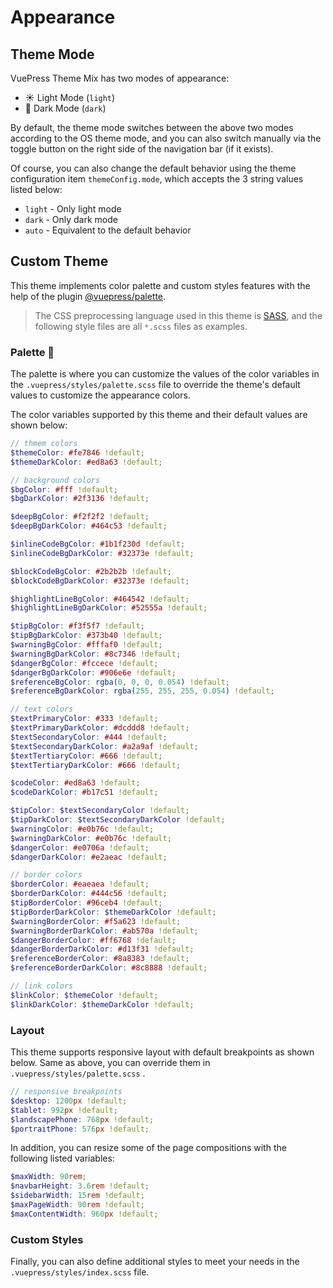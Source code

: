 # Appearance

## Theme Mode

VuePress Theme Mix has two modes of appearance:

- :sunny: Light Mode (`light`)
- :first_quarter_moon_with_face: Dark Mode (`dark`)

By default, the theme mode switches between the above two modes according to the OS theme mode, and you can also switch manually via the toggle button on the right side of the navigation bar (if it exists).

Of course, you can also change the default behavior using the theme configuration item `themeConfig.mode`, which accepts the 3 string values listed below:

- `light` - Only light mode
- `dark` - Only dark mode
- `auto` - Equivalent to the default behavior

## Custom Theme

This theme implements color palette and custom styles features with the help of the plugin [@vuepress/palette](https://v2.vuepress.vuejs.org/reference/plugin/palette.html).

> The CSS preprocessing language used in this theme is [SASS](https://sass-lang.com/), and the following style files are all `*.scss` files as examples.

### Palette 🎨

The palette is where you can customize the values of the color variables in the `.vuepress/styles/palette.scss` file to override the theme's default values to customize the appearance colors.

The color variables supported by this theme and their default values are shown below:

```scss
// thmem colors
$themeColor: #fe7846 !default;
$themeDarkColor: #ed8a63 !default;

// background colors
$bgColor: #fff !default;
$bgDarkColor: #2f3136 !default;

$deepBgColor: #f2f2f2 !default;
$deepBgDarkColor: #464c53 !default;

$inlineCodeBgColor: #1b1f230d !default;
$inlineCodeBgDarkColor: #32373e !default;

$blockCodeBgColor: #2b2b2b !default;
$blockCodeBgDarkColor: #32373e !default;

$highlightLineBgColor: #464542 !default;
$highlightLineBgDarkColor: #52555a !default;

$tipBgColor: #f3f5f7 !default;
$tipBgDarkColor: #373b40 !default;
$warningBgColor: #fffaf0 !default;
$warningBgDarkColor: #8c7346 !default;
$dangerBgColor: #fccece !default;
$dangerBgDarkColor: #906e6e !default;
$referenceBgColor: rgba(0, 0, 0, 0.054) !default;
$referenceBgDarkColor: rgba(255, 255, 255, 0.054) !default;

// text colors
$textPrimaryColor: #333 !default;
$textPrimaryDarkColor: #dcddd8 !default;
$textSecondaryColor: #444 !default;
$textSecondaryDarkColor: #a2a9af !default;
$textTertiaryColor: #666 !default;
$textTertiaryDarkColor: #666 !default;

$codeColor: #ed8a63 !default;
$codeDarkColor: #b17c51 !default;

$tipColor: $textSecondaryColor !default;
$tipDarkColor: $textSecondaryDarkColor !default;
$warningColor: #e0b76c !default;
$warningDarkColor: #e0b76c !default;
$dangerColor: #e0706a !default;
$dangerDarkColor: #e2aeac !default;

// border colors
$borderColor: #eaeaea !default;
$borderDarkColor: #444c56 !default;
$tipBorderColor: #96ceb4 !default;
$tipBorderDarkColor: $themeDarkColor !default;
$warningBorderColor: #f5a623 !default;
$warningBorderDarkColor: #ab570a !default;
$dangerBorderColor: #ff6768 !default;
$dangerBorderDarkColor: #d13f31 !default;
$referenceBorderColor: #8a8383 !default;
$referenceBorderDarkColor: #8c8888 !default;

// link colors
$linkColor: $themeColor !default;
$linkDarkColor: $themeDarkColor !default;
```

### Layout

This theme supports responsive layout with default breakpoints as shown below. Same as above, you can override them in `.vuepress/styles/palette.scss` .

```scss
// responsive breakpoints
$desktop: 1200px !default;
$tablet: 992px !default;
$landscapePhone: 768px !default;
$portraitPhone: 576px !default;
```

In addition, you can resize some of the page compositions with the following listed variables:

```scss
$maxWidth: 90rem;
$navbarHeight: 3.6rem !default;
$sidebarWidth: 15rem !default;
$maxPageWidth: 90rem !default;
$maxContentWidth: 960px !default;
```

### Custom Styles

Finally, you can also define additional styles to meet your needs in the `.vuepress/styles/index.scss` file.
